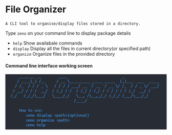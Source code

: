 # File Organizer
    A CLI tool to organise/display files stored in a directory.

Type `zeno` on your command line to display package details

- `help` Show availabale commands
- `display` Display all the files in current directory(or specified path)
- `organize` Organize files in the provided directory 

#### Command line interface working screen

![Sample working image](https://github.com/Zeethx/FileOrganiser/blob/main/images/workingScreen.PNG?raw=true?)
